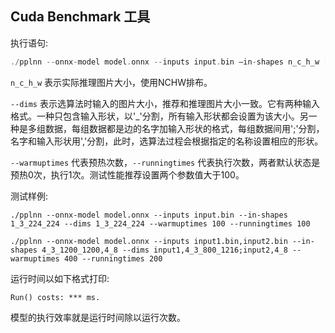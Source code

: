 ## Cuda Benchmark 工具

执行语句:

```C++
./pplnn --onnx-model model.onnx --inputs input.bin –in-shapes n_c_h_w [--dims d] [--warmuptimes m] [--runningtimes n]
```

`n_c_h_w` 表示实际推理图片大小，使用NCHW排布。

`--dims` 表示选算法时输入的图片大小，推荐和推理图片大小一致。它有两种输入格式。一种只包含输入形状，以'_'分割，所有输入形状都会设置为该大小。另一种是多组数据，每组数据都是边的名字加输入形状的格式，每组数据间用';'分割，名字和输入形状用','分割，此时，选算法过程会根据指定的名称设置相应的形状。

`--warmuptimes` 代表预热次数，`--runningtimes` 代表执行次数，两者默认状态是预热0次，执行1次。测试性能推荐设置两个参数值大于100。

测试样例:

```
./pplnn --onnx-model model.onnx --inputs input.bin --in-shapes 1_3_224_224 --dims 1_3_224_224 --warmuptimes 100 --runningtimes 100

./pplnn --onnx-model model.onnx --inputs input1.bin,input2.bin --in-shapes 4_3_1200_1200,4_8 --dims input1,4_3_800_1216;input2,4_8 --warmuptimes 400 --runningtimes 200
```

运行时间以如下格式打印:

```
Run() costs: *** ms.
```

模型的执行效率就是运行时间除以运行次数。

